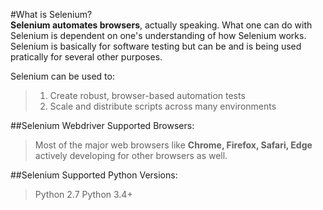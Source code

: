 #What is Selenium?  
**Selenium automates browsers**, actually speaking. What one can do with Selenium is dependent on one's understanding of how Selenium works. Selenium is basically for software testing but can be and is being used pratically for several other purposes.  

Selenium can be used to:
>1. Create robust, browser-based automation tests
>2. Scale and distribute scripts across many environments  

##Selenium Webdriver Supported Browsers:
>Most of the major web browsers like **Chrome, Firefox, Safari, Edge** 
>actively developing for other browsers as well.  

##Selenium Supported Python Versions:
>Python 2.7
>Python 3.4+
